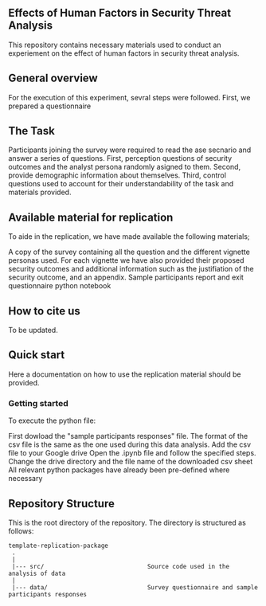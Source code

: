 ## Effects of Human Factors in Security Threat Analysis
This repository contains necessary materials used to conduct an experiement on the effect of human factors in security threat analysis.

## General overview
For the execution of this experiment, sevral steps were followed. First, we prepared a questionnaire 




## The Task
Participants joining the survey were required to read the ase secnario and answer a series of questions. First, perception questions of security outcomes and the analyst persona randomly asigned to them. Second, provide demographic information about themselves. Third, control questions used to account for their understandability of the task and materials provided. 

## Available material for replication
To aide in the replication, we have made available the following materials;

A copy of the survey containing all the question and the different vignette personas used. For each vignette we have also provided their proposed security outcomes and additional information such as the justifiation of the security outcome, and an appendix.
Sample participants report and exit questionnaire
python notebook


## How to cite us
 To be updated.



## Quick start
Here a documentation on how to use the replication material should be provided.

### Getting started

To execute the python file:

First dowload the "sample participants responses" file. The format of the csv file is the same as the one used during this data analysis.
Add the csv file to your Google drive
Open the .ipynb file and follow the specified steps.
Change the drive directory and the file name of the downloaded csv sheet
All relevant python packages have already been pre-defined where necessary



## Repository Structure
This is the root directory of the repository. The directory is structured as follows:

    template-replication-package
     .
     |
     |--- src/                             Source code used in the analysis of data
     |
     |--- data/                            Survey questionnaire and sample participants responses
                  
  

